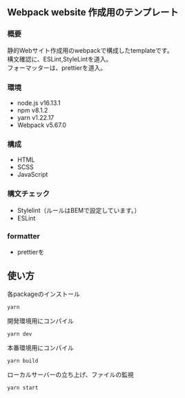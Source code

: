 ## Webpack website 作成用のテンプレート

### 概要
静的Webサイト作成用のwebpackで構成したtemplateです。<br>
構文確認に、ESLint,StyleLintを道入。<br>
フォーマッターは、prettierを道入。

### 環境
- node.js v16.13.1
- npm v8.1.2
- yarn v1.22.17
- Webpack v5.67.0

### 構成
- HTML
- SCSS
- JavaScript

### 構文チェック
- Stylelint（ルールはBEMで設定しています。）
- ESLint

### formatter
- prettierを

## 使い方
各packageのインストール
```
yarn
```
開発環境用にコンパイル
```
yarn dev
```
本番環境用にコンパイル
```
yarn build
```
ローカルサーバーの立ち上げ、ファイルの監視
```
yarn start
```